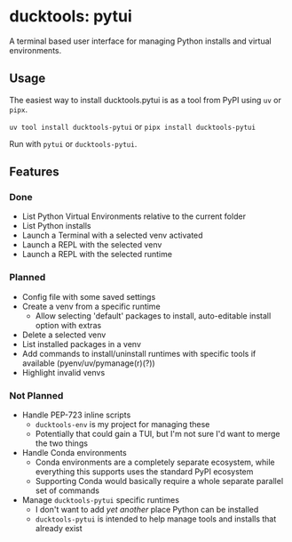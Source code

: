 # ducktools: pytui #

A terminal based user interface for managing Python installs and virtual environments.

## Usage ##

The easiest way to install ducktools.pytui is as a tool from PyPI using `uv` or `pipx`.

`uv tool install ducktools-pytui` or `pipx install ducktools-pytui`

Run with `pytui` or `ducktools-pytui`.

## Features ##

### Done ###

* List Python Virtual Environments relative to the current folder
* List Python installs
* Launch a Terminal with a selected venv activated
* Launch a REPL with the selected venv
* Launch a REPL with the selected runtime

### Planned ###

* Config file with some saved settings
* Create a venv from a specific runtime
  * Allow selecting 'default' packages to install, auto-editable install option with extras
* Delete a selected venv
* List installed packages in a venv
* Add commands to install/uninstall runtimes with specific tools if available (pyenv/uv/pymanage(r)(?))
* Highlight invalid venvs

### Not Planned ###

* Handle PEP-723 inline scripts
  * `ducktools-env` is my project for managing these
  * Potentially that could gain a TUI, but I'm not sure I'd want to merge the two things
* Handle Conda environments
  * Conda environments are a completely separate ecosystem, 
    while everything this supports uses the standard PyPI ecosystem
  * Supporting Conda would basically require a whole separate parallel set of commands
* Manage `ducktools-pytui` specific runtimes
  * I don't want to add *yet another* place Python can be installed
  * `ducktools-pytui` is intended to help manage tools and installs that already exist
